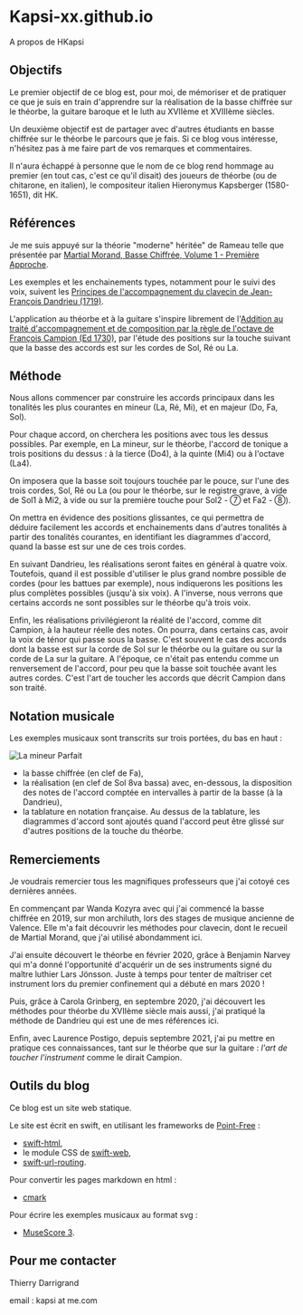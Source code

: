 # Kapsi-xx.github.io

A propos de HKapsi

## Objectifs

Le premier objectif de ce blog est, pour moi, de mémoriser et de pratiquer ce que je suis en train d'apprendre sur la réalisation de la basse chiffrée sur le théorbe, la guitare baroque et le luth au XVIIème et XVIIIème siècles.

Un deuxième objectif est de partager avec d'autres étudiants en basse chiffrée sur le théorbe le parcours que je fais. Si ce blog vous intéresse, n'hésitez pas à me faire part de vos remarques et commentaires.

Il n'aura échappé à personne que le nom de ce blog rend hommage au premier (en tout cas, c'est ce qu'il disait) des joueurs de théorbe (ou de chitarone, en italien), le compositeur italien Hieronymus Kapsberger (1580-1651), dit HK.

## Références

 Je me suis appuyé sur la théorie "moderne" héritée" de Rameau telle que présentée par [Martial Morand, Basse Chiffrée, Volume 1 - Première Approche](http://www.martial-morand-clavecin.fr/basse-chiffree.html).

Les exemples et les enchainements types, notamment pour le suivi des voix, suivent les [Principes de l'accompagnement du clavecin de Jean-François Dandrieu (1719)](https://gallica.bnf.fr/ark:/12148/btv1b10074961j?rk=321890;0).

L'application au théorbe et à la guitare s'inspire librement de l'[Addition au traité d'accompagnement et de composition par la règle de l'octave de François Campion (Ed 1730)](https://gallica.bnf.fr/ark:/12148/bpt6k1175542z.image#), par l'étude des positions sur la touche suivant que la basse des accords est sur les cordes de Sol, Ré ou La.

## Méthode

Nous allons commencer par construire les accords principaux dans les tonalités les plus courantes en mineur (La, Ré, Mi), et en majeur (Do, Fa, Sol).

Pour chaque accord, on cherchera les positions avec tous les dessus possibles. Par exemple, en La mineur, sur le théorbe, l'accord de tonique a trois positions du dessus : à la tierce (Do4), à la quinte (Mi4) ou à l'octave (La4).

On imposera que la basse soit toujours touchée par le pouce, sur l'une des trois cordes, Sol, Ré ou La (ou pour le théorbe, sur le registre grave, à vide de Sol1 à Mi2, à vide ou sur la première touche pour Sol2 - ⑦ et Fa2 - ⑧).

On mettra en évidence des positions glissantes, ce qui permettra de déduire facilement les accords et enchainements dans d'autres tonalités à partir des tonalités courantes, en identifiant les diagrammes d'accord, quand la basse est sur une de ces trois cordes.

En suivant Dandrieu, les réalisations seront faites en général à quatre voix. Toutefois, quand il est possible d'utiliser le plus grand nombre possible de cordes (pour les battues par exemple), nous indiquerons les positions les plus complètes possibles (jusqu'à six voix). A l'inverse, nous verrons que certains accords ne sont possibles sur le théorbe qu'à trois voix.

Enfin, les réalisations privilégieront la réalité de l'accord, comme dit Campion, à la hauteur réelle des notes. On pourra, dans certains cas, avoir la voix de ténor qui passe sous la basse. C'est souvent le cas des accords dont la basse est sur la corde de Sol sur le théorbe ou la guitare ou sur la corde de La sur la guitare. A l'époque, ce n'était pas entendu comme un renversement de l'accord, pour peu que la basse soit touchée avant les autres cordes. C'est l'art de toucher les accords que décrit Campion dans son traité.

## Notation musicale

Les exemples musicaux sont transcrits sur trois portées, du bas en haut :

![La mineur Parfait](https://kapsi-xx.github.io/assets/lamineur/LaMineur-01.svg)

+ la basse chiffrée (en clef de Fa),
+ la réalisation (en clef de Sol 8va bassa) avec, en-dessous, la disposition des notes de l'accord comptée en intervalles à partir de la basse (à la Dandrieu),
+ la tablature en notation française. Au dessus de la tablature, les diagrammes d'accord sont ajoutés quand l'accord peut être glissé sur d'autres positions de la touche du théorbe.

## Remerciements

Je voudrais remercier tous les magnifiques professeurs que j'ai cotoyé ces dernières années.

En commençant par Wanda Kozyra avec qui j'ai commencé la basse chiffrée en 2019, sur mon archiluth, lors des stages de musique ancienne de Valence. Elle m'a fait découvrir les méthodes pour clavecin, dont le recueil de Martial Morand, que j'ai utilisé abondamment ici.

J'ai ensuite découvert le théorbe en février 2020, grâce à Benjamin Narvey qui m'a donné l'opportunité d'acquérir un de ses instruments signé du maître luthier Lars Jönsson. Juste à temps pour tenter de maîtriser cet instrument lors du premier confinement qui a débuté en mars 2020 !

Puis, grâce à Carola Grinberg, en septembre 2020, j'ai découvert les méthodes pour théorbe du XVIIème siècle mais aussi, j'ai pratiqué la méthode de Dandrieu qui est une de mes références ici.

Enfin, avec Laurence Postigo, depuis septembre 2021, j'ai pu mettre en pratique ces connaissances, tant sur le théorbe que sur la guitare : *l'art de toucher l'instrument* comme le dirait Campion.

## Outils du blog

Ce blog est un site web statique.

Le site est écrit en swift, en utilisant les frameworks de [Point-Free](https://www.pointfree.co) :
* [swift-html](https://github.com/pointfreeco/swift-html.git),
* le module CSS de [swift-web](https://github.com/pointfreeco/swift-web.git),
* [swift-url-routing](https://github.com/pointfreeco/swift-url-routing.git).

Pour convertir les pages markdown en html :
* [cmark](https://github.com/commonmark/cmark.git)

Pour écrire les exemples musicaux au format svg :
* [MuseScore 3](https://musescore.org/fr).

## Pour me contacter

Thierry Darrigrand

email : kapsi at me.com
